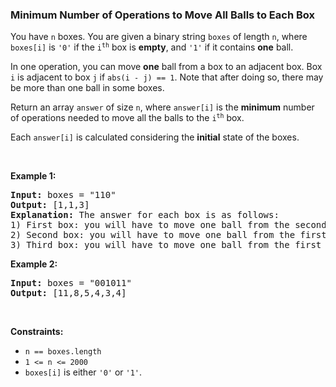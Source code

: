 
<h3>Minimum Number of Operations to Move All Balls to Each Box</h3>
<div><p>You have <code>n</code> boxes. You are given a binary string <code>boxes</code> of length <code>n</code>, where <code>boxes[i]</code> is <code>'0'</code> if the <code>i<sup>th</sup></code> box is <strong>empty</strong>, and <code>'1'</code> if it contains <strong>one</strong> ball.</p>
<p>In one operation, you can move <strong>one</strong> ball from a box to an adjacent box. Box <code>i</code> is adjacent to box <code>j</code> if <code>abs(i - j) == 1</code>. Note that after doing so, there may be more than one ball in some boxes.</p>
<p>Return an array <code>answer</code> of size <code>n</code>, where <code>answer[i]</code> is the <strong>minimum</strong> number of operations needed to move all the balls to the <code>i<sup>th</sup></code> box.</p>
<p>Each <code>answer[i]</code> is calculated considering the <strong>initial</strong> state of the boxes.</p>
<p> </p>
<p><strong>Example 1:</strong></p>
<pre><strong>Input:</strong> boxes = "110"
<strong>Output:</strong> [1,1,3]
<strong>Explanation:</strong> The answer for each box is as follows:
1) First box: you will have to move one ball from the second box to the first box in one operation.
2) Second box: you will have to move one ball from the first box to the second box in one operation.
3) Third box: you will have to move one ball from the first box to the third box in two operations, and move one ball from the second box to the third box in one operation.
</pre>
<p><strong>Example 2:</strong></p>
<pre><strong>Input:</strong> boxes = "001011"
<strong>Output:</strong> [11,8,5,4,3,4]</pre>
<p> </p>
<p><strong>Constraints:</strong></p>
<ul>
<li><code>n == boxes.length</code></li>
<li><code>1 &lt;= n &lt;= 2000</code></li>
<li><code>boxes[i]</code> is either <code>'0'</code> or <code>'1'</code>.</li>
</ul>
</div>
